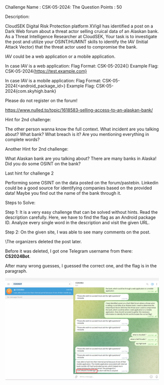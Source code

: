 Challenge Name : CSK-05-2024: The Question
Points : 50

Description:

CloudSEK Digital Risk Protection platform XVigil has identified a post on a Dark Web forum about a threat actor selling cruical data of an Alaskan bank. As a Threat Intelligence Researcher at CloudSEK, Your task is to investigate the post and utilize your OSINT/HUMINT skills to identify the IAV (Initial Attack Vector) that the threat actor used to compromise the bank.

IAV could be a web application or a mobile application.

In case IAV is a web application:
Flag Format:
CSK-05-2024{<webapp URL>}
Example Flag:
CSK-05-2024{https://test.example.com}

In case IAV is a mobile application:
Flag Format:
CSK-05-2024{<android_package_id>}
Example Flag:
CSK-05-2024{com.skyhigh.bank}

Please do not register on the forum!

[https://www.nulled.to/topic/1618583-selling-access-to-an-alaskan-bank/ ](https://www.nulled.to/topic/1618583-selling-access-to-an-alaskan-bank/ )

Hint for 2nd challenge:

The other person wanna know the full context. What incident are you talking about? What bank? What breach is it? Are you mentioning everything in complete words?

Another Hint for 2nd challenge:

What Alaskan bank are you talking about? There are many banks in Alaska! Did you do some OSINT on the bank?

Last hint for challenge 2

Performing some OSINT on the data posted on the forum/pastebin. Linkedin could be a good source for identifying companies based on the provided data! Maybe you find out the name of the bank through it.


Steps to Solve: 

Step 1: It is a very easy challenge that can be solved without hints. Read the description carefully. Here, we have to find the flag as an Android package ID. Analyze every single word in the description and visit the given URL.

Step 2: On the given site, I was able to see many comments on the post.

\\The organizers deleted the post later.

Before it was deleted, I got one Telegram username from there: **CS2024Bot**.

After many wrong guesses, I guessed the correct one, and the flag is in the paragraph.

![flag](image.png)

